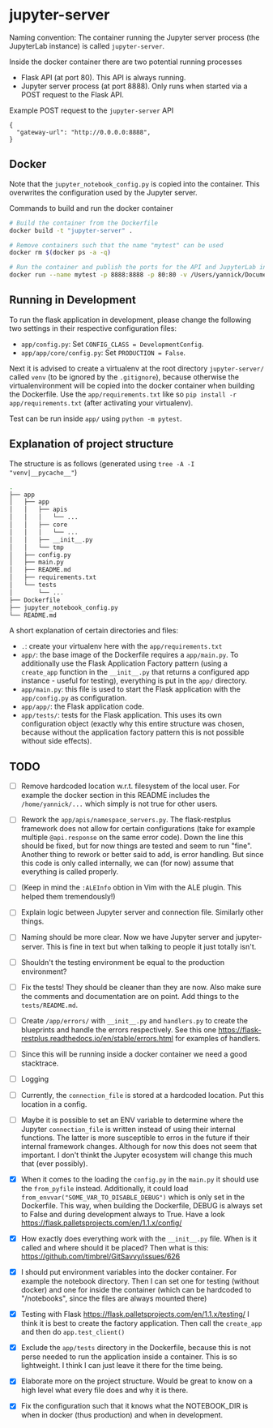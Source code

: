 # jupyter-server 
Naming convention: The container running the Jupyter server process (the JupyterLab instance) is
called `jupyter-server`.

Inside the docker container there are two potential running processes
* Flask API (at port 80). This API is always running.
* Jupyter server process (at port 8888). Only runs when started via a POST request to the Flask API.

Example POST request to the `jupyter-server` API
```
{
  "gateway-url": "http://0.0.0.0:8888",
}
```


## Docker
Note that the `jupyter_notebook_config.py` is copied into the container. This overwrites the
configuration used by the Jupyter server.

Commands to build and run the docker container
```bash
# Build the container from the Dockerfile
docker build -t "jupyter-server" .

# Remove containers such that the name "mytest" can be used
docker rm $(docker ps -a -q) 

# Run the container and publish the ports for the API and JupyterLab instance
docker run --name mytest -p 8888:8888 -p 80:80 -v /Users/yannick/Documents/experiments:/notebooks jupyter-server:latest
```

## Running in Development
To run the flask application in development, please change the following two settings in their
respective configuration files:
* `app/config.py`: Set `CONFIG_CLASS = DevelopmentConfig`.
* `app/app/core/config.py`: Set `PRODUCTION = False`.

Next it is advised to create a virtualenv at the root directory `jupyter-server/` called `venv` (to
be ignored by the `.gitignore`), because otherwise the virtualenvironment will be copied into the
docker container when building the Dockerfile. Use the `app/requirements.txt` like so `pip install
-r app/requirements.txt` (after activating your virtualenv).

Test can be run inside `app/` using `python -m pytest`.


## Explanation of project structure
The structure is as follows (generated using `tree -A -I "venv|__pycache__"`)
```bash
.
├── app
│   ├── app
│   │   ├── apis
│   │   │   └── ...
│   │   ├── core
│   │   │   └── ...
│   │   ├── __init__.py
│   │   └── tmp
│   ├── config.py
│   ├── main.py
│   ├── README.md
│   ├── requirements.txt
│   └── tests
│       └── ...
├── Dockerfile
├── jupyter_notebook_config.py
└── README.md
```
A short explanation of certain directories and files:
* `.`: create your virtualenv here with the `app/requirements.txt`
* `app/`: the base image of the Dockerfile requires a `app/main.py`. To additionally use the Flask
    Application Factory pattern (using a `create_app` function in the `__init__.py` that returns a
    configured app instance - useful for testing), everything is put in the `app/` directory.
* `app/main.py`: this file is used to start the Flask application with the `app/config.py` as
    configuration.
* `app/app/`: the Flask application code.
* `app/tests/`: tests for the Flask application. This uses its own configuration object (exactly why
    this entire structure was chosen, because without the application factory pattern this is not
    possible without side effects).


## TODO
- [ ] Remove  hardcoded location w.r.t. filesystem of the local user. For example the docker section
    in this README includes the `/home/yannick/...` which simply is not true for other users.
- [ ] Rework the `app/apis/namespace_servers.py`. The flask-restplus framework does not allow for
    certain configurations (take for example multiple `@api.response` on the same error code). Down
    the line this should be fixed, but for now things are tested and seem to run "fine". Another
    thing to rework or better said to add, is error handling. But since this code is only called
    internally, we can (for now) assume that everything is called properly.
- [ ] (Keep in mind the `:ALEInfo` obtion in Vim with the ALE plugin. This helped them tremendously!)
- [ ] Explain logic between Jupyter server and connection file. Similarly other things.
- [ ] Naming should be more clear. Now we have Jupyter server and jupyter-server. This is fine in
    text but when talking to people it just totally isn't.
- [ ] Shouldn't the testing environment be equal to the production environment?
- [ ] Fix the tests! They should be cleaner than they are now. Also make sure the comments and
    documentation are on point. Add things to the `tests/README.md`.
- [ ] Create `/app/errors/` with `__init__.py` and `handlers.py` to create the blueprints and handle
    the errors respectively. See this one https://flask-restplus.readthedocs.io/en/stable/errors.html
    for examples of handlers.
- [ ] Since this will be running inside a docker container we need a good stacktrace.
- [ ] Logging
- [ ] Currently, the `connection_file` is stored at a hardcoded location. Put this location in a
    config.
- [ ] Maybe it is possible to set an ENV variable to determine where the Jupyter `connection_file`
    is written instead of using their internal functions. The latter is more susceptible to erros in
    the future if their internal framework changes. Although for now this does not seem that
    important. I don't thinkt the Jupyter ecosystem will change this much that (ever possibly).
- [X] When it comes to the loading the `config.py` in the `main.py` it should use the `from_pyfile`
    instead. Additionally, it could load `from_envvar("SOME_VAR_TO_DISABLE_DEBUG")` which is only
    set in the Dockerfile. This way, when building the Dockerfile, DEBUG is always set to False and
    during development always to True. Have a look https://flask.palletsprojects.com/en/1.1.x/config/
- [X] How exactly does everything work with the `__init__.py` file. When is it called and where
    should it be placed? 
    Then what is this: https://github.com/timbrel/GitSavvy/issues/626
- [X] I should put environment variables into the docker container. For example the notebook
    directory. Then I can set one for testing (without docker) and one for inside the container
    (which can be hardcoded to "/notebooks", since the files are always mounted there)
- [X] Testing with Flask https://flask.palletsprojects.com/en/1.1.x/testing/ I think it is best to
    create the factory application. Then call the `create_app` and then do `app.test_client()`
- [X] Exclude the `app/tests` directory in the Dockerfile, because this is not perse needed to run
    the application inside a container. This is so lightweight. I think I can just leave it there
    for the time being.
- [X] Elaborate more on the project structure. Would be great to know on a high level what every
    file does and why it is there.
- [X] Fix the configuration such that it knows what the NOTEBOOK_DIR is when in docker (thus
    production) and when in development.

